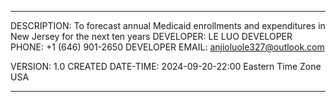 ***********************************************************************
DESCRIPTION: To forecast annual Medicaid enrollments and expenditures in New Jersey for the next ten years
DEVELOPER: LE LUO
DEVELOPER PHONE: +1 (646) 901-2650
DEVELOPER EMAIL: anjioluole327@outlook.com

VERSION: 1.0
CREATED DATE-TIME: 2024-09-20-22:00 Eastern Time Zone USA

***********************************************************************

